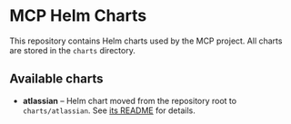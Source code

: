 # MCP Helm Charts

This repository contains Helm charts used by the MCP project. All charts are stored in the `charts` directory.

## Available charts

- **atlassian** – Helm chart moved from the repository root to `charts/atlassian`. See [its README](charts/atlassian/README.md) for details.
